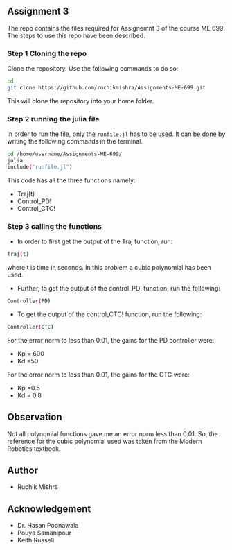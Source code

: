 ## Assignment 3

The repo contains the files required for Assignemnt 3 of the course ME 699. The steps to use this repo have been described.

### Step 1 Cloning the repo

Clone the repository. Use the following commands to do so:
```sh
cd
git clone https://github.com/ruchikmishra/Assignments-ME-699.git
```
This will clone the repository into your home folder.

### Step 2 running the julia file

In order to run the file, only the `runfile.jl` has to be used. It can be done by writing the following commands in the terminal.

```sh
cd /home/username/Assignments-ME-699/
julia
include("runfile.jl")
```
This code has all the three functions namely:
- Traj(t)
- Control_PD!
- Control_CTC!

### Step 3 calling the functions
- In order to first get the output of the Traj function, run:
```sh
Traj(t)
```
where t is time in seconds.
In this problem a cubic polynomial has been used.

- Further, to get the output of the control_PD! function, run the following:
```sh
Controller(PD)
```
- To get the output of the control_CTC! function, run the following:
```sh
Controller(CTC)
```

For the error norm to less than 0.01, the gains for the PD controller were:
- Kp = 600
- Kd =50

For the error norm to less than 0.01, the gains for the CTC were:
- Kp =0.5
- Kd = 0.8

## Observation

Not all polynomial functions gave me an error norm less than 0.01. So, the reference for the cubic polynomial used was taken from the Modern Robotics textbook.

## Author
- Ruchik Mishra

## Acknowledgement

- Dr. Hasan Poonawala
-  Pouya Samanipour
-  Keith Russell
